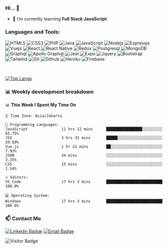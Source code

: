 ### Hi .. 👋

- 🌱 I’m currently learning <b>Full Stack JavaScript</b>

### Languages and Tools:
![HTML5](https://img.shields.io/badge/-HTML5-black?style=flat-square&logo=HTML5)
![CSS3](https://img.shields.io/badge/-CSS3-black?style=flat-square&logo=CSS3)
![PHP](https://img.shields.io/badge/-PHP-black?style=flat-square&logo=PHP)
![Java](https://img.shields.io/badge/-Java-black?style=flat-square&logo=Java)
![JavaScript](https://img.shields.io/badge/-JavaScript-black?style=flat-square&logo=javascript)
![Nodejs](https://img.shields.io/badge/-Nodejs-black?style=flat-square&logo=Node.js)
![Expressjs](https://img.shields.io/badge/-Express-black?style=flat-square&logo=Express)
![Vuejs](https://img.shields.io/badge/-Vuejs-black?style=flat-square&logo=Vue.js)
![React](https://img.shields.io/badge/-React-black?style=flat-square&logo=React)
![React Native](https://img.shields.io/badge/-React%20Native-black?style=flat-square&logo=React)
![Redux](https://img.shields.io/badge/-Redux-black?style=flat-square&logo=Redux)
![Postgresql](https://img.shields.io/badge/-Postgresql-black?style=flat-square&logo=Postgresql)
![MongoDB](https://img.shields.io/badge/-MongoDB-black?style=flat-square&logo=MongoDB)
![Graphql](https://img.shields.io/badge/-Graphql-black?style=flat-square&logo=Graphql)
![Apollo Graphql](https://img.shields.io/badge/-Apollo%20GraphQL-black?style=flat-square&logo=apollo-graphql)
![Jest](https://img.shields.io/badge/-Jest-black?style=flat-square&logo=Jest)
![Expo](https://img.shields.io/badge/-Expo-black?style=flat-square&logo=Expo)
![Jquery](https://img.shields.io/badge/-Jquery-black?style=flat-square&logo=Jquery)
![Bootstrap](https://img.shields.io/badge/-Bootstrap-black?style=flat-square&logo=Bootstrap)
![Tailwind](https://img.shields.io/badge/-Tailwind-black?style=flat-square&logo=tailwind-css)
![Git](https://img.shields.io/badge/-Git-black?style=flat-square&logo=Git)
![Github](https://img.shields.io/badge/-Github-black?style=flat-square&logo=Github)
![Heroku](https://img.shields.io/badge/-Heroku-black?style=flat-square&logo=Heroku)
![Firebase](https://img.shields.io/badge/-Firebase-black?style=flat-square&logo=Firebase)

<br />

[![Top Langs](https://github-readme-stats.vercel.app/api/top-langs/?username=adhann&layout=compact)](https://github.com/anuraghazra/github-readme-stats)

### 📊 Weekly development breakdown

<!--START_SECTION:waka-->
📊 **This Week I Spent My Time On** 

```text
⌚︎ Time Zone: Asia/Jakarta

💬 Programming Languages: 
JavaScript               11 hrs 12 mins      ████████████████░░░░░░░░░   65.75% 
JSX                      3 hrs 31 mins       █████░░░░░░░░░░░░░░░░░░░░   20.69% 
Vue.js                   1 hr 21 mins        ██░░░░░░░░░░░░░░░░░░░░░░░   7.93% 
JSON                     34 mins             ░░░░░░░░░░░░░░░░░░░░░░░░░   3.35% 
CSS                      15 mins             ░░░░░░░░░░░░░░░░░░░░░░░░░   1.54%

🔥 Editors: 
VS Code                  17 hrs 3 mins       █████████████████████████   100.0%

💻 Operating System: 
Windows                  17 hrs 3 mins       █████████████████████████   100.0%

```


<!--END_SECTION:waka-->

### 📫 Contact Me
[![Linkedin Badge](https://img.shields.io/badge/-ramadhannurcj-blue?style=flat-square&logo=Linkedin&logoColor=white&link=https://www.linkedin.com/in/ramadhan-nur-cj/)](https://www.linkedin.com/in/ramadhan-nur-cj/)
[![Email Badge](https://img.shields.io/badge/-adhann98@gmail.com-red?style=flat-square&logo=Gmail&logoColor=white&link=mailto:adhann98@gmail.com)](mailto:adhann98@gmail.com)

![Visitor Badge](https://visitor-badge.glitch.me/badge?page_id=adhann.visitor-badge)
